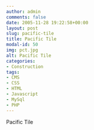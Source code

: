 ```yaml
---
author: admin
comments: false
date: 2005-11-28 19:22:58+00:00
layout: post
slug: pacific-tile
title: Pacific Tile
modal-id: 50
img: pct.jpg
alt: Pacific Tile
categories:
- Construction
tags:
- CMS
- CSS
- HTML
- Javascript
- MySql
- PHP
---
```

Pacific Tile

